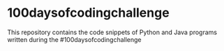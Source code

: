 # 100daysofcodingchallenge
This repository contains the code snippets of Python and Java programs written during the #100daysofcodingchallenge
